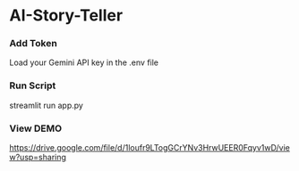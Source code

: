 # AI-Story-Teller

### Add Token
Load your Gemini API key in the .env file

### Run Script
streamlit run app.py

### View DEMO
 https://drive.google.com/file/d/1loufr9LTogGCrYNv3HrwUEER0Fqyv1wD/view?usp=sharing
